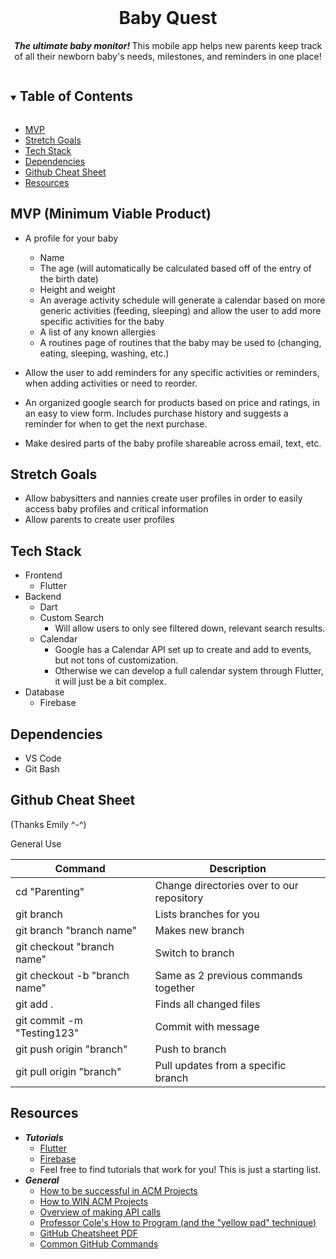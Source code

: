 <!-- PROJECT LOGO -->
<br />
<p align="center">
  <h1 align="center"><strong>Baby Quest</strong></h1>

  <p align="center">
  <strong><em>The ultimate baby monitor! </em></strong>This mobile app helps new parents keep track of all their newborn baby's needs, milestones, and reminders in one place!
  <br>
  </p>
</p>



<!-- TABLE OF CONTENTS -->
<details open="open">
  <summary><h2 style="display: inline-block">Table of Contents</h2></summary>
  <ul>
    <li><a href="#mvp-minimum-viable-product">MVP</a></li>
    <li><a href="#stretch-goals">Stretch Goals</a></li>
    <li><a href="#tech-stack">Tech Stack</a></li>
    <li><a href="#dependencies">Dependencies</a></li>
    <li><a href="#github-cheat-sheet">Github Cheat Sheet</a></li>
    <li><a href="#resources">Resources</a></li>
  </ul>
</details>



<!-- ABOUT THE PROJECT -->
## MVP (Minimum Viable Product)
- A profile for your baby 
  - Name
  - The age (will automatically be calculated based off of the entry of the birth date)
  - Height and weight
  - An average activity schedule will generate a calendar based on more generic activities (feeding, sleeping) and allow the user 
    to  add more specific activities for the baby
  - A list of any known allergies
  - A routines page of routines that the baby may be used to (changing, eating, sleeping, washing, etc.)

- Allow the user to add reminders for any specific activities or reminders, when adding activities or need to reorder.
- An organized google search for products based on price and ratings, in an easy to view form. Includes purchase history and 
  suggests a reminder for when to get the next purchase.
- Make desired parts of the baby profile shareable across email, text, etc.

## Stretch Goals
- Allow babysitters and nannies create user profiles in order to easily access baby profiles and critical information
- Allow parents to create user profiles

## Tech Stack
- Frontend
  - Flutter
- Backend
  - Dart
  - Custom Search
    - Will allow users to only see filtered down, relevant search results.
  - Calendar
    - Google has a Calendar API set up to create and add to events, but not tons of customization.
    - Otherwise we can develop a full calendar system through Flutter, it will just be a bit complex.
- Database
  - Firebase

## Dependencies
- VS Code
- Git Bash

## Github Cheat Sheet
(Thanks Emily ^-^)

General Use

| Command | Description |
| ------ | ------ |
| cd "Parenting" | Change directories over to our repository |
| git branch | Lists branches for you |
| git branch "branch name" | Makes new branch |
| git checkout "branch name" | Switch to branch |
| git checkout -b "branch name" | Same as 2 previous commands together |
| git add . | Finds all changed files |
| git commit -m "Testing123" | Commit with message |
| git push origin "branch" | Push to branch |
| git pull origin "branch" | Pull updates from a specific branch |

## Resources
  - ___Tutorials___
    - [Flutter](https://www.youtube.com/watch?v=pTJJsmejUOQ)
    - [Firebase](https://www.youtube.com/watch?v=LnpGU8vj7TI)
    - Feel free to find tutorials that work for you! This is just a starting list.
   - ___General___
      - [How to be successful in ACM Projects](https://docs.google.com/document/d/18Zi3DrKG5e6g5Bojr8iqxIu6VIGl86YBSFlsnJnlM88/edit?usp=sharing)
      -	[How to WIN ACM Projects](https://www.youtube.com/watch?v=dQw4w9WgXcQ)
      -	[Overview of making API calls](https://snipcart.com/blog/apis-integration-usage-benefits)
      - [Professor Cole's How to Program (and the "yellow pad" technique)](https://personal.utdallas.edu/~jxc064000/HowToProgram.html)
      - [GitHub Cheatsheet PDF](https://www.atlassian.com/dam/jcr:8132028b-024f-4b6b-953e-e68fcce0c5fa/atlassian-git-cheatsheet.pdf)
      - [Common GitHub Commands](https://education.github.com/git-cheat-sheet-education.pdf)


